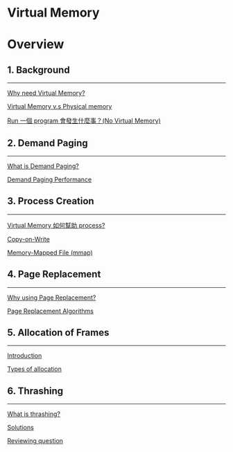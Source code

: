 # Virtual Memory

# Overview

## 1. Background

---

[Why need Virtual Memory?](Virtual%20Memory%202c6d658d7a994e0a882ba148033e3d12/Why%20need%20Virtual%20Memory%20ee79683f14f94892b329089dcdc8fb81.md)

[Virtual Memory v.s Physical memory](Virtual%20Memory%202c6d658d7a994e0a882ba148033e3d12/Virtual%20Memory%20v%20s%20Physical%20memory%208a770b2ada794210ac947fb0f8da22a2.md)

[Run 一個 program 會發生什麼事？(No Virtual Memory)](Virtual%20Memory%202c6d658d7a994e0a882ba148033e3d12/Run%20%E4%B8%80%E5%80%8B%20program%20%E6%9C%83%E7%99%BC%E7%94%9F%E4%BB%80%E9%BA%BC%E4%BA%8B%EF%BC%9F(No%20Virtual%20Memory)%20d8e2344a712c40e1b25276088c0b0abe.md)

## 2. Demand Paging

---

[What is Demand Paging?](Virtual%20Memory%202c6d658d7a994e0a882ba148033e3d12/What%20is%20Demand%20Paging%20fe6888df0eca401f81717f9b2194a1cd.md)

[Demand Paging Performance](Virtual%20Memory%202c6d658d7a994e0a882ba148033e3d12/Demand%20Paging%20Performance%2082dea25e6f6245abbcd4b10d3cd15ae2.md)

## 3. Process Creation

---

[Virtual Memory 如何幫助 process?](Virtual%20Memory%202c6d658d7a994e0a882ba148033e3d12/Virtual%20Memory%20%E5%A6%82%E4%BD%95%E5%B9%AB%E5%8A%A9%20process%20a40c05aa9a26411f8e2454edde802479.md)

[Copy-on-Write](Virtual%20Memory%202c6d658d7a994e0a882ba148033e3d12/Copy-on-Write%20717b49f907aa460ab0c6e68e66054c74.md)

[Memory-Mapped File (mmap)](Virtual%20Memory%202c6d658d7a994e0a882ba148033e3d12/Memory-Mapped%20File%20(mmap)%201908c2d6c9b84e03ada2ae1a9c68a8da.md)

## 4. Page Replacement

---

[Why using Page Replacement?](Virtual%20Memory%202c6d658d7a994e0a882ba148033e3d12/Why%20using%20Page%20Replacement%20b2fa97a9c56b46a69dee40ec0118b21e.md)

[Page Replacement Algorithms](Virtual%20Memory%202c6d658d7a994e0a882ba148033e3d12/Page%20Replacement%20Algorithms%209b9f035dd47742c38fce4ead39d48462.md)

## 5. Allocation of Frames

---

[Introduction](Virtual%20Memory%202c6d658d7a994e0a882ba148033e3d12/Introduction%201393c7a621b541ad9026c30cd9dad059.md)

[Types of allocation](Virtual%20Memory%202c6d658d7a994e0a882ba148033e3d12/Types%20of%20allocation%207cd21d558e7b4d66bd2342f638ea39c9.md)

## 6. Thrashing

---

[What is thrashing?](Virtual%20Memory%202c6d658d7a994e0a882ba148033e3d12/What%20is%20thrashing%20c38c0cd65d0d4be5805b8e259c15df48.md)

[Solutions](Virtual%20Memory%202c6d658d7a994e0a882ba148033e3d12/Solutions%20fbc2771c50a4453697cd02c7579a8c3d.md)

[Reviewing question](Virtual%20Memory%202c6d658d7a994e0a882ba148033e3d12/Reviewing%20question%20d7e71dd9b16e45ab988167521cd38b44.md)